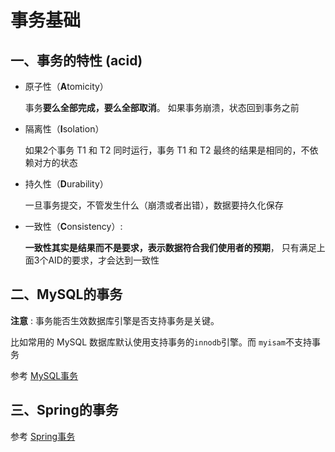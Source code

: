 # 事务基础



## 一、事务的特性 (acid)

- 原子性（**A**tomicity）

  事务**要么全部完成，要么全部取消**。 如果事务崩溃，状态回到事务之前

- 隔离性（**I**solation）

  如果2个事务 T1 和 T2 同时运行，事务 T1 和 T2 最终的结果是相同的，不依赖对方的状态

- 持久性（**D**urability）

  一旦事务提交，不管发生什么（崩溃或者出错），数据要持久化保存

  

- 一致性（**C**onsistency）: 

  **一致性其实是结果而不是要求，表示数据符合我们使用者的预期**， 只有满足上面3个AID的要求，才会达到一致性



## 二、MySQL的事务

**注意** : 事务能否生效数据库引擎是否支持事务是关键。

比如常用的 MySQL 数据库默认使用支持事务的`innodb`引擎。而 `myisam`不支持事务



参考 [MySQL事务](../../数据库/MySQL/原理/MySQL事务)

## 三、Spring的事务

参考 [Spring事务](../../开发框架/Spring/Spring事务)

